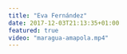 ```yaml
---
title: "Eva Fernández"
date: 2017-12-03T21:13:35+01:00
featured: true
video: "maragua-amapola.mp4"
---
```

